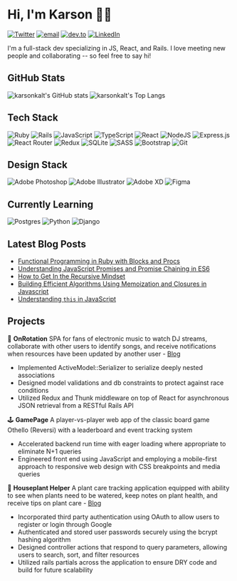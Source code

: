 # Hi, I'm Karson 👋🏻

[![Twitter](https://img.shields.io/twitter/follow/karsonkalt?style=social)](http://www.twitter.com/karsonkalt) [![email](https://img.shields.io/badge/email-kars.kalt%40gmail.com-blue)](mailto:kars.kalt@gmail.com) [![dev.to](https://img.shields.io/badge/blog-dev.to%2Fkarsonkalt-blue)](http://www.dev.to/karsonkalt) [![LinkedIn](https://img.shields.io/badge/LinkedIn-kaltkarson-blue)](https://www.linkedin.com/in/kaltkarson/)

I'm a full-stack dev specializing in JS, React, and Rails. I love meeting new people and collaborating -- so feel free to say hi!

## GitHub Stats
![karsonkalt's GitHub stats](https://github-readme-stats.vercel.app/api?username=karsonkalt&show_icons=true)
![karsonkalt's Top Langs](https://github-readme-stats.vercel.app/api/top-langs/?username=karsonkalt&langs_count=8&layout=compact)

## Tech Stack
![Ruby](https://img.shields.io/badge/ruby-%23CC342D.svg?style=for-the-badge&logo=ruby&logoColor=white)
![Rails](https://img.shields.io/badge/rails-%23CC0000.svg?style=for-the-badge&logo=ruby-on-rails&logoColor=white)
![JavaScript](https://img.shields.io/badge/javascript-%23323330.svg?style=for-the-badge&logo=javascript&logoColor=%23F7DF1E)
![TypeScript](https://img.shields.io/badge/typescript-%23007ACC.svg?style=for-the-badge&logo=typescript&logoColor=white)
![React](https://img.shields.io/badge/react-%2320232a.svg?style=for-the-badge&logo=react&logoColor=%2361DAFB)
![NodeJS](https://img.shields.io/badge/node.js-6DA55F?style=for-the-badge&logo=node.js&logoColor=white)
![Express.js](https://img.shields.io/badge/express.js-%23404d59.svg?style=for-the-badge&logo=express&logoColor=%2361DAFB)
![React Router](https://img.shields.io/badge/React_Router-CA4245?style=for-the-badge&logo=react-router&logoColor=white)
![Redux](https://img.shields.io/badge/redux-%23593d88.svg?style=for-the-badge&logo=redux&logoColor=white)
![SQLite](https://img.shields.io/badge/sqlite-%2307405e.svg?style=for-the-badge&logo=sqlite&logoColor=white)
![SASS](https://img.shields.io/badge/SASS-hotpink.svg?style=for-the-badge&logo=SASS&logoColor=white)
![Bootstrap](https://img.shields.io/badge/bootstrap-%23563D7C.svg?style=for-the-badge&logo=bootstrap&logoColor=white)
![Git](https://img.shields.io/badge/git-%23F05033.svg?style=for-the-badge&logo=git&logoColor=white)

## Design Stack
![Adobe Photoshop](https://img.shields.io/badge/adobephotoshop-%2331A8FF.svg?style=for-the-badge&logo=adobephotoshop&logoColor=white)
![Adobe Illustrator](https://img.shields.io/badge/adobeillustrator-%23FF9A00.svg?style=for-the-badge&logo=adobeillustrator&logoColor=white)
![Adobe XD](https://img.shields.io/badge/Adobe%20XD-470137?style=for-the-badge&logo=Adobe%20XD&logoColor=#FF61F6)
![Figma](https://img.shields.io/badge/figma-%23F24E1E.svg?style=for-the-badge&logo=figma&logoColor=white)

## Currently Learning
![Postgres](https://img.shields.io/badge/postgres-%23316192.svg?style=for-the-badge&logo=postgresql&logoColor=white)
![Python](https://img.shields.io/badge/python-3670A0?style=for-the-badge&logo=python&logoColor=ffdd54)
![Django](https://img.shields.io/badge/django-%23092E20.svg?style=for-the-badge&logo=django&logoColor=white)

## Latest Blog Posts
<!-- BLOG-POST-LIST:START -->
- [Functional Programming in Ruby with Blocks and Procs](https://dev.to/karsonkalt/functional-programming-in-ruby-with-blocks-and-procs-362g)
- [Understanding JavaScript Promises and Promise Chaining in ES6](https://dev.to/karsonkalt/understanding-javascript-promises-and-promise-chaining-in-es6-o9)
- [How to Get In the Recursive Mindset](https://dev.to/karsonkalt/how-to-get-in-the-recursive-mindset-1lnk)
- [Building Efficient Algorithms Using Memoization and Closures in Javascript](https://dev.to/karsonkalt/building-efficient-algorithms-using-memoization-and-closures-in-javascript-5pj)
- [Understanding `this` in JavaScript](https://dev.to/karsonkalt/understanding-this-in-javascript-oe2)
<!-- BLOG-POST-LIST:END -->

## Projects
🎵 **OnRotation**  SPA for fans of electronic music to watch DJ streams, collaborate with other users to identify songs, and receive notifications when resources have been updated by another user - [Blog](https://dev.to/karsonkalt/putting-together-react-rails-and-a-whole-bunch-of-packages-to-build-a-spa-web-app-d41)
- Implemented ActiveModel::Serializer to serialize deeply nested associations
- Designed model validations and db constraints to protect against race conditions
- Utilized Redux and Thunk middleware on top of React for asynchronous JSON retrieval from a RESTful Rails API

🕹 **GamePage** A player-vs-player web app of the classic board game Othello (Reversi) with a leaderboard and event tracking system
- Accelerated backend run time with eager loading where appropriate to eliminate N+1 queries
- Engineered front end using JavaScript and employing a mobile-first approach to responsive web design with CSS breakpoints and media queries

🌱 **Houseplant Helper** A plant care tracking application equipped with ability to see when plants need to be watered, keep notes on plant health, and receive tips on plant care - [Blog](https://dev.to/karsonkalt/building-a-web-app-with-rails-1kmd)
- Incorporated third party authentication using OAuth to allow users to register or login through Google
- Authenticated and stored user passwords securely using the bcrypt hashing algorithm
- Designed controller actions that respond to query parameters, allowing users to search, sort, and filter resources
- Utilized rails partials across the application to ensure DRY code and build for future scalability
